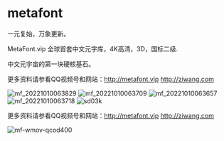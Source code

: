 # metafont
一元复始，万象更新。

MetaFont.vip 全球首套中文元字库，4K高清，3D，国标二级.

中文元宇宙的第一块硬核基石。

更多资料请参看QQ视频号和网站：http://metafont.vip http://ziwang.com

![mf_20221010063829](https://user-images.githubusercontent.com/11691791/196846801-5a8c0290-b0ac-4222-b797-76bb6fc01a7c.png) ![mf_20221010063709](https://user-images.githubusercontent.com/11691791/196846836-e83b69b1-f697-4db7-8f29-6c14f131fcd3.jpg)
![mf_20221010063657](https://user-images.githubusercontent.com/11691791/196846848-68daf456-1c0e-4d21-9253-b60a4601c4b4.jpg) ![mf_20221010063718](https://user-images.githubusercontent.com/11691791/196846854-2730a607-b8be-4666-b362-34f2aff7ea19.jpg)
![sd03k](https://user-images.githubusercontent.com/11691791/196846865-de1d90e4-cc17-48a6-8f27-52227ce7275e.png)

更多资料请参看QQ视频号和网站：http://metafont.vip http://ziwang.com

![mf-wmov-qcod400](https://user-images.githubusercontent.com/11691791/196847007-9acefcad-9990-489d-a24b-cbefde8f0774.png)
